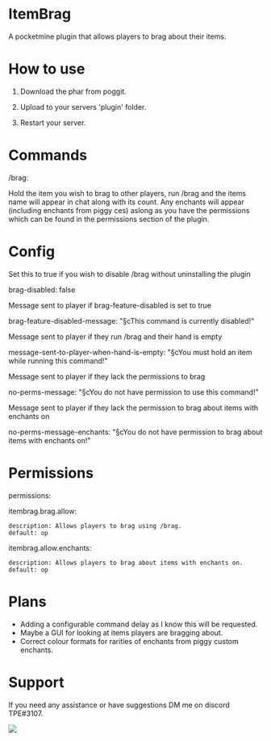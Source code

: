 # ItemBrag

A pocketmine plugin that allows players to brag about their items.

# How to use

1. Download the phar from poggit.

2. Upload to your servers 'plugin' folder.

3. Restart your server.

# Commands

/brag:

Hold the item you wish to brag to other players, run /brag and the items name will appear in chat along with its count.
Any enchants will appear (including enchants from piggy ces) aslong as you have the permissions which can be found in the permissions section of the plugin.

# Config

Set this to true if you wish to disable /brag without uninstalling the plugin

brag-disabled: false

Message sent to player if brag-feature-disabled is set to true

brag-feature-disabled-message: "§cThis command is currently disabled!"

Message sent to player if they run /brag and their hand is empty

message-sent-to-player-when-hand-is-empty: "§cYou must hold an item while running this command!"

Message sent to player if they lack the permissions to brag

no-perms-message: "§cYou do not have permission to use this command!"

Message sent to player if they lack the permission to brag about items with enchants on

no-perms-message-enchants: "§cYou do not have permission to brag about items with enchants on!"

# Permissions

permissions:

  itembrag.brag.allow:
  
    description: Allows players to brag using /brag.
    default: op

  itembrag.allow.enchants:
  
    description: Allows players to brag about items with enchants on.
    default: op
    
# Plans

- Adding a configurable command delay as I know this will be requested.
- Maybe a GUI for looking at items players are bragging about.
- Correct colour formats for rarities of enchants from piggy custom enchants.

# Support

If you need any assistance or have suggestions DM me on discord TPE#3107.

[![](https://poggit.pmmp.io/shield.state/ItemBrag)](https://poggit.pmmp.io/p/ItemBrag)
